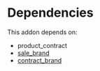 # Dependencies

This addon depends on:

- product_contract
- [sale_brand](../../../../odoo-bringout-oca-brand-sale_brand)
- [contract_brand](../../../../odoo-bringout-oca-brand-contract_brand)
